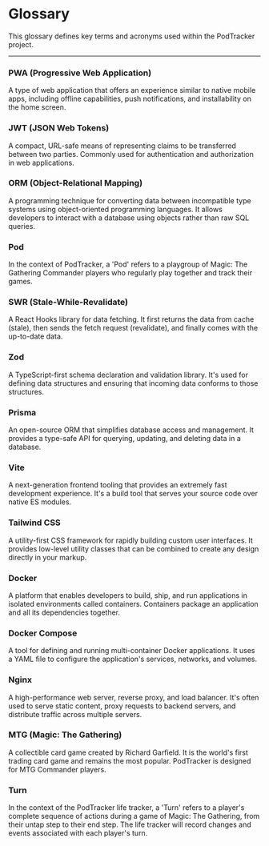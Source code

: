 # Glossary

This glossary defines key terms and acronyms used within the PodTracker project.

---

### PWA (Progressive Web Application)

A type of web application that offers an experience similar to native mobile apps, including offline capabilities, push notifications, and installability on the home screen.

### JWT (JSON Web Tokens)

A compact, URL-safe means of representing claims to be transferred between two parties. Commonly used for authentication and authorization in web applications.

### ORM (Object-Relational Mapping)

A programming technique for converting data between incompatible type systems using object-oriented programming languages. It allows developers to interact with a database using objects rather than raw SQL queries.

### Pod

In the context of PodTracker, a 'Pod' refers to a playgroup of Magic: The Gathering Commander players who regularly play together and track their games.

### SWR (Stale-While-Revalidate)

A React Hooks library for data fetching. It first returns the data from cache (stale), then sends the fetch request (revalidate), and finally comes with the up-to-date data.

### Zod

A TypeScript-first schema declaration and validation library. It's used for defining data structures and ensuring that incoming data conforms to those structures.

### Prisma

An open-source ORM that simplifies database access and management. It provides a type-safe API for querying, updating, and deleting data in a database.

### Vite

A next-generation frontend tooling that provides an extremely fast development experience. It's a build tool that serves your source code over native ES modules.

### Tailwind CSS

A utility-first CSS framework for rapidly building custom user interfaces. It provides low-level utility classes that can be combined to create any design directly in your markup.

### Docker

A platform that enables developers to build, ship, and run applications in isolated environments called containers. Containers package an application and all its dependencies together.

### Docker Compose

A tool for defining and running multi-container Docker applications. It uses a YAML file to configure the application's services, networks, and volumes.

### Nginx

A high-performance web server, reverse proxy, and load balancer. It's often used to serve static content, proxy requests to backend servers, and distribute traffic across multiple servers.

### MTG (Magic: The Gathering)

A collectible card game created by Richard Garfield. It is the world's first trading card game and remains the most popular. PodTracker is designed for MTG Commander players.

### Turn

In the context of the PodTracker life tracker, a 'Turn' refers to a player's complete sequence of actions during a game of Magic: The Gathering, from their untap step to their end step. The life tracker will record changes and events associated with each player's turn.
